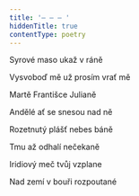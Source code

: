 ```yaml
---
title: '– – – '
hiddenTitle: true
contentType: poetry
---
```


Syrové maso ukaž v ráně

Vysvoboď mě už prosím vrať mě

Martě Františce Julianě

Andělé ať se snesou nad ně

Rozetnutý plášť nebes báně

Tmu až odhalí nečekaně

Iridiový meč tvůj vzplane

Nad zemí v bouři rozpoutané
